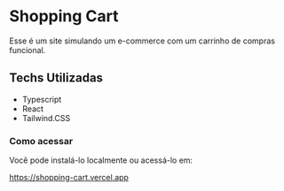 # Shopping Cart 

Esse é um site simulando um e-commerce com um carrinho de compras funcional. 

## Techs Utilizadas

- Typescript
- React
- Tailwind.CSS

### Como acessar

Você pode instalá-lo localmente ou acessá-lo em:

https://shopping-cart.vercel.app




